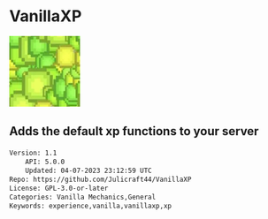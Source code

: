 # VanillaXP
<img src="https://raw.githubusercontent.com/Julicraft44/VanillaXP/4b4b8f26488d16e62b26a962d9695ddfcbe64210/icon.png" width="128" height="128" />

## Adds the default xp functions to your server
```properties
Version: 1.1
    API: 5.0.0
    Updated: 04-07-2023 23:12:59 UTC
Repo: https://github.com/Julicraft44/VanillaXP
License: GPL-3.0-or-later
Categories: Vanilla Mechanics,General
Keywords: experience,vanilla,vanillaxp,xp
```